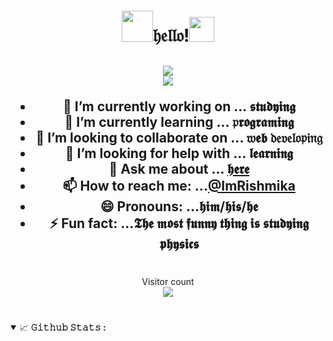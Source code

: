     

<h1 align="center">
  <a target="_blank">
    <img src="https://github.com/Captainamarica/Captainamarica/blob/a8bc06c5130bd49cf6a679c758b1b526703e69af/GIFS/74bc5c25eb8a960229f43545854aabdd.gif" width="50px" style="max-width:100%;"></a>𝔥𝔢𝔩𝔩𝔬!<a target="_blank"><img src="https://github.com/DARKEMPIRESL/DARKEMPIRESL/blob/a8bc06c5130bd49cf6a679c758b1b526703e69af/GIFS/Hi.gif" width="40px" /></a></h1>

<p>
  <h2 align="center"><img src="https://readme-typing-svg.herokuapp.com/?lines=𝔥𝔢𝔩𝔩𝔬+I'm+Rishmika🇱🇰!;This+is+My+profile!;&font=Fira%20Code&center=true&size=75&width=1000&height=150"><br>
   <img src="https://readme-typing-svg.herokuapp.com/?lines=I'm+a+DEVELOPER;&font=Fira%20Code&center=true&size=40&width=400&height=75">
</p>



- 🔭 I’m currently working on ... 𝖘𝖙𝖚𝖉𝖞𝖎𝖓𝖌
- 🌱 I’m currently learning ... 𝔭𝖗𝖔𝖌𝖗𝖆𝖒𝖎𝖓𝖌
- 👯 I’m looking to collaborate on ... <b>𝔴𝖊𝖇 𝔡𝔢𝔳𝔢𝔩𝔬𝔭𝔦𝔫𝔤</b>
- 🤔 I’m looking for help with ... 𝖑𝖊𝖆𝖗𝖓𝖎𝖓𝖌
- 💬 Ask me about ... [𝖍𝖊𝖗𝖊](https://github.com/ImRishmika)
- 📫 How to reach me: ...[@ImRishmika](https://t.me/ImRishmika)
- 😄 Pronouns: ...𝖍𝖎𝖒/𝖍𝖎𝖘/𝖍𝖊
- ⚡ Fun fact: ...𝕿𝖍𝖊 𝖒𝖔𝖘𝖙 𝖋𝖚𝖓𝖓𝖞 𝖙𝖍𝖎𝖓𝖌 𝖎𝖘 𝖘𝖙𝖚𝖉𝖞𝖎𝖓𝖌 𝖕𝖍𝖞𝖘𝖎𝖈𝖘



#
<p align="center"> 
  Visitor count<br>
  <img src="https://profile-counter.glitch.me/ImRishmika/count.svg" />
</p>


#
<details open="">
<summary>
  <g-emoji class="g-emoji" alias="chart_with_upwards_trend" fallback-src="https://github.githubassets.com/images/icons/emoji/unicode/1f4c8.png">📈</g-emoji>
  <strong>𝙶𝚒𝚝𝚑𝚞𝚋 𝚂𝚝𝚊𝚝𝚜 : </strong>
</summary>
<br>
  <p align="center">
  <a href="https://github.com/ImRishmika">
    
  </a>
  <a href="https://github.com/ImRishmika">
    
  </a>
</p>
</details>
<br>



</details>


